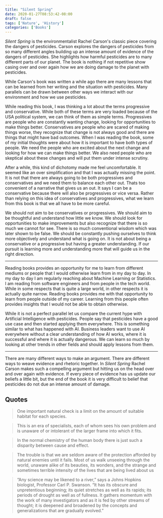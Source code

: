 ```yaml
---
title: "Silent Spring"
date: 2020-01-27T08:53:42-08:00
draft: false
tags: ['Nature', 'History']
categories: ['Books']
---
```


*Silent Spring* is the environmentalist Rachel Carson's classic piece covering the dangers of pesticides. Carson explores the dangers of pesticides from so many different angles building up an intense amount of evidence of the dangers of pesticides. She highlights how harmful pesticides are to many different parts of our planet. The book is nothing if not repetitive show casing over and over again how we are doing damage to the planet with pesticides.

While Carson's book was written a while ago there are many lessons that can be learned from her writing and the situation with pesticides. Many parallels can be drawn between other ways we interact with our environment and how we use pesticides.

While reading this book, I was thinking a lot about the terms progressive and conservative. While both of these terms are very loaded because of the USA political system, we can think of them as simple terms. Progressives are people who are constantly wanting change, looking for opportunities to make things better. Conservatives are people who are scared of making things worse, they recognize that change is not always good and there are things that might have bad outcomes. When I was reading the book, some of my initial thoughts were about how it is important to have both types of people. We need the people who are excited about the next change and looking for how we can make things better. We also need people who are skeptical about these changes and will put them under intense scrutiny.

After a while, this kind of dichotomy made me feel uncomfortable. It seemed like an over simplification and that I was actually missing the point. It is not that there are always going to be both progressives and conservatives and we need them to balance each other out. Thats too convenient of a narrative that gives us an out. It says I can be a conservative because there will also be progressives or vice versa. Rather than relying on this idea of conservatives and progressives, what we learn from this book is that we all have to be more careful.

We should not aim to be conservatives or progressives. We should aim to be thoughtful and understand how little we know. We should look for opportunities to make improvements but also recognize that there is so much we cannot for see. There is so much conventional wisdom which was later shown to be false. We should be constantly pushing ourselves to think more objectively and understand what is going on. It is not about being a conservative or a progressive but having a greater understanding. If our pursuit is learning more and understanding more that will guide us in the right direction.

* * *

Reading books provides an opportunity for me to learn from different mediums or people that I would otherwise learn from in my day to day. In my day to day I am regularly reaching about Machine Learning or Statistics. I am reading from software engineers and from people in the tech world. While in some respects that is quite a large world, in other respects it is actually quite narrow. Reading books provides me with that opportunity to learn from people outside of my career. Learning from this people often provides insights that I would not be able to obtain otherwise.

While it is not a perfect parallel let us compare the current hype with Artificial Intelligence with pesticides. People say that pesticides have a good use case and then started applying them everywhere. This is something similar to what has happened with AI. Business leaders want to use AI everywhere without a clear understanding of how AI works, where it is successful and where it is actually dangerous. We can learn so much by looking at other trends in other fields and should apply lessons from them.

* * *

There are many different ways to make an argument. There are different ways to weave evidence and rhetoric together. In *Silent Spring* Rachel Carson makes such a compelling argument but hitting us on the head over and over again with evidence. If every piece of evidence has us update our beliefs a little bit, but the end of the book it is very difficult to belief that pesticides do not due an intense amount of damage.


## Quotes

>  One important natural check is a limit on the amount of suitable habitat for each species.

<!-- -->

> This is an era of specialists, each of whom sees his own problem and is unaware of or intolerant of the larger frame into which it fits.

<!-- -->

> In the normal chemistry of the human body there is just such a disparity between cause and effect.

<!-- -->

> The trouble is that we are seldom aware of the protection afforded by natural enemies until it fails. Most of us walk unseeing through the world, unaware alike of its beauties, its wonders, and the strange and sometimes terrible intensity of the lives that are being lived about us

<!-- -->

> “Any science may be likened to a river,” says a Johns Hopkins biologist, Professor Carl P. Swanson. “It has its obscure and unpretentious beginning; its quiet stretches as well as its rapids; its periods of drought as well as of fullness. It gathers momentum with the work of many investigators and as it is fed by other streams of thought; it is deepened and broadened by the concepts and generalizations that are gradually evolved.”